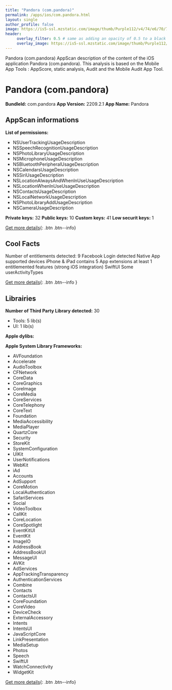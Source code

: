 ```yaml
---
title: "Pandora (com.pandora)"
permalink: /apps/ios/com.pandora.html
layout: single
author_profile: false
image: https://is5-ssl.mzstatic.com/image/thumb/Purple112/v4/74/e6/70/74e6708c-f6cd-af90-934b-abe3d7b463f7/AppIcon-0-1x_U007emarketing-0-7-0-0-85-220.png/512x512bb.jpg
header: 
     overlay_filter: 0.5 # same as adding an opacity of 0.5 to a black background
     overlay_image: https://is5-ssl.mzstatic.com/image/thumb/Purple112/v4/74/e6/70/74e6708c-f6cd-af90-934b-abe3d7b463f7/AppIcon-0-1x_U007emarketing-0-7-0-0-85-220.png/512x512bb.jpg
---
```

Pandora (com.pandora) AppScan description of the content of the iOS application Pandora (com.pandora). This analysis is based on the Mobile App Tools : AppScore, static analysis, Audit and the Mobile Audit App Tool.

# Pandora (com.pandora)

**BundleId:** com.pandora
**App Version:** 2209.2.1
**App Name:** Pandora


## AppScan informations 

**List of permissions:** 
- NSUserTrackingUsageDescription
- NSSpeechRecognitionUsageDescription
- NSPhotoLibraryUsageDescription
- NSMicrophoneUsageDescription
- NSBluetoothPeripheralUsageDescription
- NSCalendarsUsageDescription
- NSSiriUsageDescription
- NSLocationAlwaysAndWhenInUseUsageDescription
- NSLocationWhenInUseUsageDescription
- NSContactsUsageDescription
- NSLocalNetworkUsageDescription
- NSPhotoLibraryAddUsageDescription
- NSCameraUsageDescription
  
  
**Private keys:** 32
**Public keys:** 10
**Custom keys:** 41
**Low securit keys:** 1
  
[Get more details](/pricing.html){: .btn .btn--info}

## Cool Facts

Number of entitlements detected: 9
Facebook Login detected
Native App
supported devices iPhone & iPad
contains 5 App extensions
at least 1 entitlemented features (strong iOS integration)
SwiftUI
Some userActivityTypes
  
[Get more details](/pricing.html){: .btn .btn--info }

## Librairies 
**Number of Third Party Library detected:** 30
- Tools: 5 lib(s)
- UI: 1 lib(s)


**Apple dylibs:**


**Apple System Library Frameworks:**
- AVFoundation
- Accelerate
- AudioToolbox
- CFNetwork
- CoreData
- CoreGraphics
- CoreImage
- CoreMedia
- CoreServices
- CoreTelephony
- CoreText
- Foundation
- MediaAccessibility
- MediaPlayer
- QuartzCore
- Security
- StoreKit
- SystemConfiguration
- UIKit
- UserNotifications
- WebKit
- iAd
- Accounts
- AdSupport
- CoreMotion
- LocalAuthentication
- SafariServices
- Social
- VideoToolbox
- CallKit
- CoreLocation
- CoreSpotlight
- EventKitUI
- EventKit
- ImageIO
- AddressBook
- AddressBookUI
- MessageUI
- AVKit
- AdServices
- AppTrackingTransparency
- AuthenticationServices
- Combine
- Contacts
- ContactsUI
- CoreFoundation
- CoreVideo
- DeviceCheck
- ExternalAccessory
- Intents
- IntentsUI
- JavaScriptCore
- LinkPresentation
- MediaSetup
- Photos
- Speech
- SwiftUI
- WatchConnectivity
- WidgetKit


  
[Get more details](/pricing.html){: .btn .btn--info}

